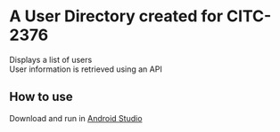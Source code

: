 # A User Directory created for CITC-2376

Displays a list of users  
User information is retrieved using an API

## How to use
Download and run in [Android Studio](https://developer.android.com/studio)
 
